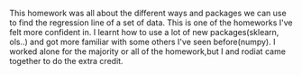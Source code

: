This homework was all about the different ways and packages we can use to find the regression line of a set of data.
This is one of the homeworks I've felt more confident in. I learnt how to use a lot of new packages(sklearn, ols..) and got more familiar with some others I've seen before(numpy).
I worked alone for the majority or all of the homework,but I and rodiat came together to do the extra credit.
